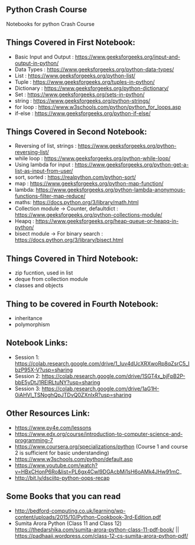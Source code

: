 ## Python Crash Course

Notebooks for python Crash Course

## Things Covered in First Notebook:

- Basic Input and Output : https://www.geeksforgeeks.org/input-and-output-in-python/
- Data Types : https://www.geeksforgeeks.org/python-data-types/
- List : https://www.geeksforgeeks.org/python-list/
- Tuple : https://www.geeksforgeeks.org/tuples-in-python/
- Dictionary : https://www.geeksforgeeks.org/python-dictionary/
- Set : https://www.geeksforgeeks.org/sets-in-python/
- string : https://www.geeksforgeeks.org/python-strings/ 
- for loop : https://www.w3schools.com/python/python_for_loops.asp
- if-else : https://www.geeksforgeeks.org/python-if-else/

## Things Covered in Second Notebook:

- Reversing of list, strings : https://www.geeksforgeeks.org/python-reversing-list/
- while loop : https://www.geeksforgeeks.org/python-while-loop/
- Using lambda for input : https://www.geeksforgeeks.org/python-get-a-list-as-input-from-user/
- sort, sorted : https://realpython.com/python-sort/
- map : https://www.geeksforgeeks.org/python-map-function/
- lambda: https://www.geeksforgeeks.org/python-lambda-anonymous-functions-filter-map-reduce/
- maths: https://docs.python.org/3/library/math.html 
- Collection module -> Counter, defaultdict : https://www.geeksforgeeks.org/python-collections-module/
- Heapq : https://www.geeksforgeeks.org/heap-queue-or-heapq-in-python/
- bisect module -> For binary search : https://docs.python.org/3/library/bisect.html

## Things Covered in Third Notebook:

- zip fucntion, used in list
- deque from collection module
- classes and objects

## Thing to be covered in Fourth Notebook:

- inheritance
- polymorphism

## Notebook Links:
* Session 1: https://colab.research.google.com/drive/1_Iuv4dUcXRXwoRp8qZsrC5_IbzP95X-V?usp=sharing
* Session 2: https://colab.research.google.com/drive/1SGT4x_bjFpB2P-bbE5yDtJ1RElRLtuNY?usp=sharing
* Session 3: https://colab.research.google.com/drive/1aG1H-0iAHVl_TSNoghQpJTDvQ0ZXnlxR?usp=sharing

## Other Resources Link:
* https://www.py4e.com/lessons
* https://www.edx.org/course/introduction-to-computer-science-and-programming-7
* https://www.coursera.org/specializations/python (Course 1 and course 2 is sufficient for basic understanding)
* https://www.w3schools.com/python/default.asp
* https://www.youtube.com/watch?v=HBxCHonP6Ro&list=PL6gx4Cwl9DGAcbMi1sH6oAMk4JHw91mC_
* http://bit.ly/dsciitp-python-oops-recap 


## Some Books that you can read
* http://bedford-computing.co.uk/learning/wp-content/uploads/2015/10/Python-Cookbook-3rd-Edition.pdf
* Sumita Arora Python (Class 11 and Class 12) https://thedarshika.com/sumita-arora-python-class-11-pdf-book/ || https://padhaaii.wordpress.com/class-12-cs-sumita-arora-python-pdf/
